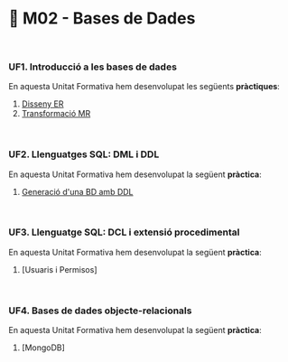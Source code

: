 # 📂 M02 - Bases de Dades

<br/>

### UF1. Introducció a les bases de dades
En aquesta Unitat Formativa hem desenvolupat les següents **pràctiques**:
1. [Disseny ER](https://htmlpreview.github.io/?https://github.com/mllanas/Portfoli/blob/main/M%C3%B2duls/M02_BasesDeDades/UF1/DAM_UF1_P1_DissenyER/DAM_UF1-P1_DissenyER.html)
2. [Transformació MR](https://htmlpreview.github.io/?https://github.com/mllanas/Portfoli/blob/main/M%C3%B2duls/M02_BasesDeDades/UF1/DAM_UF1_P2_Transformaci%C3%B3MR/UF1-P2_TransformacioMR.html)

<br/>

### UF2. Llenguatges SQL: DML i DDL
En aquesta Unitat Formativa hem desenvolupat la següent **pràctica**:
1. [Generació d'una BD amb DDL](https://htmlpreview.github.io/?https://github.com/mllanas/Portfoli/blob/main/M%C3%B2duls/M02_BasesDeDades/UF2/DAM_UF2_P1_GeneracioBDambDDL.html)

<br/>

### UF3. Llenguatge SQL: DCL i extensió procedimental
En aquesta Unitat Formativa hem desenvolupat la següent **pràctica**:
1. [Usuaris i Permisos]

<br/>

### UF4. Bases de dades objecte-relacionals
En aquesta Unitat Formativa hem desenvolupat la següent **pràctica**:
1. [MongoDB]
